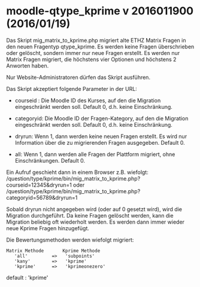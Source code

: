 # moodle-qtype_kprime v 2016011900 (2016/01/19)

Das Skript mig_matrix_to_kprime.php migriert alte ETHZ Matrix Fragen in
den neuen Fragentyp qtype_kprime. Es werden keine Fragen überschrieben
oder gelöscht, sondern immer nur neue Fragen erstellt. Es werden nur
Matrix Fragen migriert, die höchstens vier Optionen und höchstens 2
Anworten haben.

Nur Website-Administratoren dürfen das Skript ausführen. 

Das Skript akzeptiert folgende Parameter in der URL:

 - courseid : Die Moodle ID des Kurses, auf den die Migration
   eingeschränkt werden soll. Default 0, d.h. keine Einschränkung.

 - categoryid: Die Moodle ID der Fragen-Kategory, auf den die Migration
   eingeschränkt werden soll. Default 0, d.h. keine Einschränkung.

 - dryrun: Wenn 1, dann werden keine neuen Fragen erstellt. Es wird nur
   Information über die zu migrierenden Fragen ausgegeben. Default 0.

 - all: Wenn 1, dann werden alle Fragen der Plattform migriert, ohne
   Einschränkungen.  Default 0.

Ein Aufruf geschieht dann in einem Browser z.B. wiefolgt:
   <URL zum Moodle>/question/type/kprime/bin/mig_matrix_to_kprime.php?courseid=12345&dryrun=1
oder 
   <URL zum Moodle>/question/type/kprime/bin/mig_matrix_to_kprime.php?categoryid=56789&dryrun=1

Sobald dryrun nicht angegeben wird (oder auf 0 gesetzt wird), wird die
Migration durchgeführt. Da keine Fragen gelöscht werden, kann die
Migration beliebig oft wiederholt werden. Es werden dann immer wieder
neue Kprime Fragen hinzugefügt.

Die Bewertungsmethoden werden wiefolgt migriert:

    Matrix Methode       Kprime Methode
       'all'         =>   'subpoints'
       'kany'        =>   'kprime'
       'kprime'      =>   'kprimeonezero'

 default :  'kprime'
